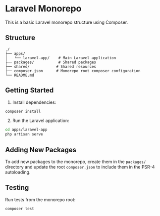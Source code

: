 # Laravel Monorepo

This is a basic Laravel monorepo structure using Composer.

## Structure

```
./
├── apps/
│   └── laravel-app/    # Main Laravel application
├── packages/           # Shared packages
├── shared/            # Shared resources
├── composer.json      # Monorepo root composer configuration
└── README.md
```

## Getting Started

1. Install dependencies:
```bash
composer install
```

2. Run the Laravel application:
```bash
cd apps/laravel-app
php artisan serve
```

## Adding New Packages

To add new packages to the monorepo, create them in the `packages/` directory and update the root `composer.json` to include them in the PSR-4 autoloading.

## Testing

Run tests from the monorepo root:
```bash
composer test
```
